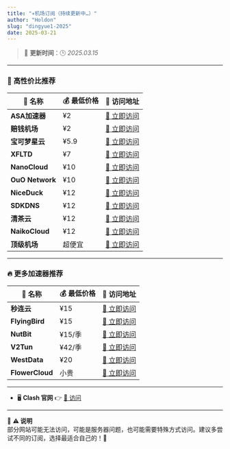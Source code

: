 ```yaml
---
title: "✈️机场订阅（持续更新中…）"
author: "Holdon"
slug: "dingyue1-2025"
date: 2025-03-21
---
```

> 🔄 **更新时间**：🕒 *2025.03.15* 
---
### 🌟 **高性价比推荐**  

| 🔹 **名称** | 💰 **最低价格** | 🔗 **访问地址** |
|------------|---------------|----------------|
| **ASA加速器** | ¥2 | [🔗 立即访问](https://aeda2.asa.lol/#/login) |
| **赔钱机场** | ¥2 | [🔗 立即访问](https://xn--mes358aby2apfg.com/#/plan) |
| **宝可梦星云** | ¥5.9 | [🔗 立即访问](https://web2.52pokemon.cc/dashboard) |
| **XFLTD** | ¥7 | [🔗 立即访问](https://xfltd.org/#/stage/buysubs) |
| **NanoCloud** | ¥10 | [🔗 立即访问](https://cloud.360buyimg.men/app/plan) |
| **OuO Network** | ¥10 | [🔗 立即访问](https://login.ouonetwork.com/shop) |
| **NiceDuck** | ¥12 | [🔗 立即访问](https://my.niceduck.io/plan) |
| **SDKDNS** | ¥12 | [🔗 立即访问](https://zxenu.sdkdns.cc/login) |
| **清茶云** | ¥12 | [🔗 立即访问](https://qcyun.top/plan) |
| **NaikoCloud** | ¥12 | [🔗 立即访问](https://naiko.cloud/auth/login) |
| **顶级机场** | 超便宜 | [🔗 立即访问](https://xn--mes358a9urctx.com/#/plan) |

---
### 🔥 **更多加速器推荐**  

| 🔹 **名称** | 💰 **最低价格** | 🔗 **访问地址** |
|------------|---------------|----------------|
| **秒连云** | ¥15 | [🔗 立即访问](https://mly01.miaolianyun.my/#/dashboard) |
| **FlyingBird** | ¥15 | [🔗 立即访问](https://a01.fbaffa01.cc/auth/login) |
| **NutBit** | ¥15/季 | [🔗 立即访问](https://www.nutbit.net/#/dashboard) |
| **V2Tun** | ¥42/季 | [🔗 立即访问](https://cp.v2-tun.com/cart.php) |
| **WestData** | ¥20 | [🔗 立即访问](https://wd-gold.com/cart.php) |
| **FlowerCloud** | 小贵 | [🔗 立即访问](https://flowercloud.net/cart.php) |

---
- 🖥️ **Clash 官网** 👉 [🔗 访问](https://www.clashverge.dev/)
---

📌 **⚠️ 说明**  
部分网站可能无法访问，可能是服务器问题，也可能需要特殊方式访问。建议多尝试不同的订阅，选择最适合自己的！🚀  

